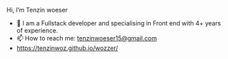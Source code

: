  Hi, I’m Tenzin woeser
- 👀  I am a Fullstack developer and specialising in Front end with 4+ years of experience.
- 📫 How to reach me: tenzinwoeser15@gmail.com 
- https://tenzinwoz.github.io/wozzer/

<!---
tenzinwoz/tenzinwoz is a ✨ special ✨ repository because its `README.md` (this file) appears on your GitHub profile.
You can click the Preview link to take a look at your changes.
--->
